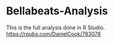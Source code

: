 # Bellabeats-Analysis
This is the full analysis done in R Studio.
https://rpubs.com/DanielCook/783078
